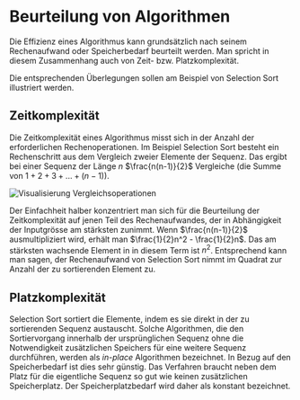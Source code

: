 # Beurteilung von Algorithmen

Die Effizienz eines Algorithmus kann grundsätzlich nach seinem
Rechenaufwand oder Speicherbedarf beurteilt werden. Man spricht in
diesem Zusammenhang auch von Zeit- bzw. Platzkomplexität.

Die entsprechenden Überlegungen sollen am Beispiel von Selection Sort
illustriert werden.

## Zeitkomplexität

Die Zeitkomplexität eines Algorithmus misst sich in der Anzahl der
erforderlichen Rechenoperationen. Im Beispiel Selection Sort besteht ein
Rechenschritt aus dem Vergleich zweier Elemente der Sequenz. 
Das ergibt bei einer Sequenz der Länge $n$ $\frac{n(n-1)}{2}$
Vergleiche (die Summe von $1+2+3+...+(n-1)$). 

![Visualisierung Vergleichsoperationen](images/selection_sort_komplexity.svg)

Der Einfachheit halber
konzentriert man sich für die 
Beurteilung der Zeitkomplexität auf jenen Teil des Rechenaufwandes, der
in Abhängigkeit der Inputgrösse am stärksten zunimmt. Wenn
$\frac{n(n-1)}{2}$ ausmultipliziert wird, erhält man $\frac{1}{2}n^2 -
\frac{1}{2}n$. Das am stärksten wachsende Element in in diesem Term ist
$n^2$. Entsprechend kann man sagen, der Rechenaufwand von Selection Sort
nimmt im Quadrat zur Anzahl der zu sortierenden Element zu.

## Platzkomplexität

Selection Sort sortiert die Elemente, indem es sie direkt in der zu
sortierenden Sequenz austauscht. Solche Algorithmen, die den
Sortiervorgang innerhalb der ursprünglichen Sequenz ohne die
Notwendigkeit zusätzlichen Speichers für eine weitere Sequenz
durchführen, werden als *in-place* Algorithmen bezeichnet. In Bezug auf
den Speicherbedarf ist dies sehr günstig. Das Verfahren braucht neben
dem Platz für die eigentliche Sequenz so gut wie keinen zusätzlichen
Speicherplatz. Der Speicherplatzbedarf wird daher als konstant bezeichnet.
